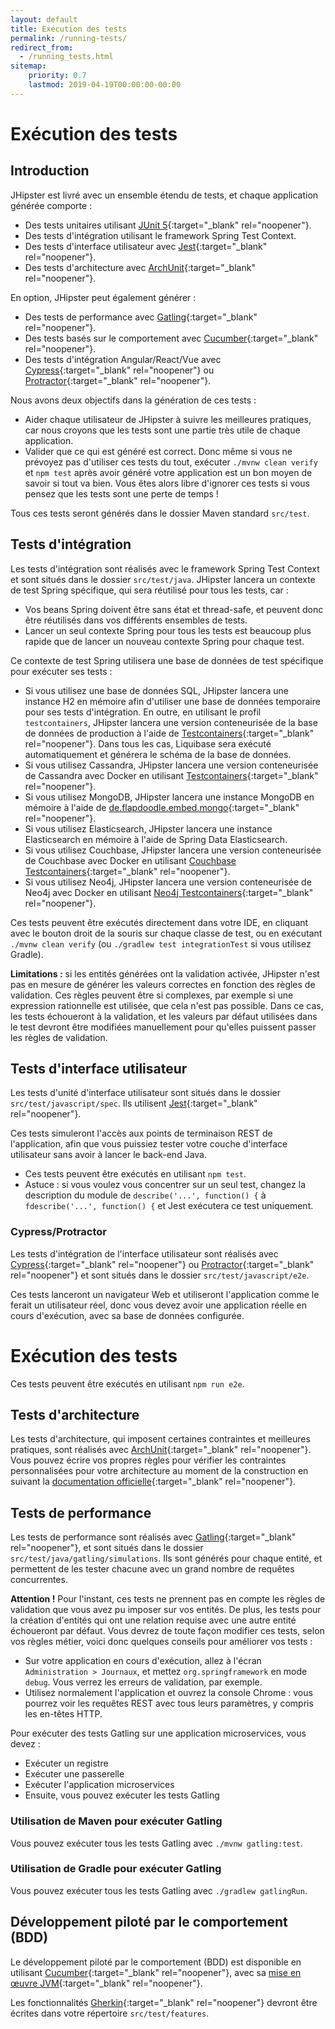 ```yaml
---
layout: default
title: Exécution des tests
permalink: /running-tests/
redirect_from:
  - /running_tests.html
sitemap:
    priority: 0.7
    lastmod: 2019-04-19T00:00:00-00:00
---
```


# <i class="fa fa-shield"></i> Exécution des tests

## Introduction

JHipster est livré avec un ensemble étendu de tests, et chaque application générée comporte :

*   Des tests unitaires utilisant [JUnit 5](https://junit.org/junit5/){:target="_blank" rel="noopener"}.
*   Des tests d'intégration utilisant le framework Spring Test Context.
*   Des tests d'interface utilisateur avec [Jest](https://facebook.github.io/jest/){:target="_blank" rel="noopener"}.
*   Des tests d'architecture avec [ArchUnit](https://www.archunit.org/){:target="_blank" rel="noopener"}.

En option, JHipster peut également générer :

*   Des tests de performance avec [Gatling](http://gatling.io/){:target="_blank" rel="noopener"}.
*   Des tests basés sur le comportement avec [Cucumber](https://cucumber.io/){:target="_blank" rel="noopener"}.
*   Des tests d'intégration Angular/React/Vue avec [Cypress](https://www.cypress.io/){:target="_blank" rel="noopener"} ou [Protractor](https://angular.github.io/protractor/#/){:target="_blank" rel="noopener"}.

Nous avons deux objectifs dans la génération de ces tests :

*   Aider chaque utilisateur de JHipster à suivre les meilleures pratiques, car nous croyons que les tests sont une partie très utile de chaque application.
*   Valider que ce qui est généré est correct. Donc même si vous ne prévoyez pas d'utiliser ces tests du tout, exécuter `./mvnw clean verify` et `npm test` après avoir généré votre application est un bon moyen de savoir si tout va bien. Vous êtes alors libre d'ignorer ces tests si vous pensez que les tests sont une perte de temps !

Tous ces tests seront générés dans le dossier Maven standard `src/test`.

## Tests d'intégration

Les tests d'intégration sont réalisés avec le framework Spring Test Context et sont situés dans le dossier `src/test/java`. JHipster lancera un contexte de test Spring spécifique, qui sera réutilisé pour tous les tests, car :

*   Vos beans Spring doivent être sans état et thread-safe, et peuvent donc être réutilisés dans vos différents ensembles de tests.
*   Lancer un seul contexte Spring pour tous les tests est beaucoup plus rapide que de lancer un nouveau contexte Spring pour chaque test.

Ce contexte de test Spring utilisera une base de données de test spécifique pour exécuter ses tests :

*   Si vous utilisez une base de données SQL, JHipster lancera une instance H2 en mémoire afin d'utiliser une base de données temporaire pour ses tests d'intégration. En outre, en utilisant le profil `testcontainers`, JHipster lancera une version conteneurisée de la base de données de production à l'aide de [Testcontainers](https://www.testcontainers.org/modules/databases/){:target="_blank" rel="noopener"}. Dans tous les cas, Liquibase sera exécuté automatiquement et générera le schéma de la base de données.
*   Si vous utilisez Cassandra, JHipster lancera une version conteneurisée de Cassandra avec Docker en utilisant [Testcontainers](https://www.testcontainers.org){:target="_blank" rel="noopener"}.
*   Si vous utilisez MongoDB, JHipster lancera une instance MongoDB en mémoire à l'aide de [de.flapdoodle.embed.mongo](https://github.com/flapdoodle-oss/de.flapdoodle.embed.mongo){:target="_blank" rel="noopener"}.
*   Si vous utilisez Elasticsearch, JHipster lancera une instance Elasticsearch en mémoire à l'aide de Spring Data Elasticsearch.
*   Si vous utilisez Couchbase, JHipster lancera une version conteneurisée de Couchbase avec Docker en utilisant [Couchbase Testcontainers](https://github.com/differentway/testcontainers-java-module-couchbase){:target="_blank" rel="noopener"}.
*   Si vous utilisez Neo4j, JHipster lancera une version conteneurisée de Neo4j avec Docker en utilisant [Neo4j Testcontainers](https://www.testcontainers.org/modules/databases/neo4j/){:target="_blank" rel="noopener"}.

Ces tests peuvent être exécutés directement dans votre IDE, en cliquant avec le bouton droit de la souris sur chaque classe de test, ou en exécutant `./mvnw clean verify` (ou `./gradlew test integrationTest` si vous utilisez Gradle).

**Limitations :** si les entités générées ont la validation activée, JHipster n'est pas en mesure de générer les valeurs correctes en fonction des règles de validation. Ces règles peuvent être si complexes, par exemple si une expression rationnelle est utilisée, que cela n'est pas possible. Dans ce cas, les tests échoueront à la validation, et les valeurs par défaut utilisées dans le test devront être modifiées manuellement pour qu'elles puissent passer les règles de validation.

## Tests d'interface utilisateur

Les tests d'unité d'interface utilisateur sont situés dans le dossier `src/test/javascript/spec`. Ils utilisent [Jest](https://facebook.github.io/jest/){:target="_blank" rel="noopener"}.

Ces tests simuleront l'accès aux points de terminaison REST de l'application, afin que vous puissiez tester votre couche d'interface utilisateur sans avoir à lancer le back-end Java.

*   Ces tests peuvent être exécutés en utilisant `npm test`.
*   Astuce : si vous voulez vous concentrer sur un seul test, changez la description du module de `describe('...', function() {` à `fdescribe('...', function() {` et Jest exécutera ce test uniquement.

### Cypress/Protractor

Les tests d'intégration de l'interface utilisateur sont réalisés avec [Cypress](https://www.cypress.io/){:target="_blank" rel="noopener"} ou [Protractor](https://angular.github.io/protractor/#/){:target="_blank" rel="noopener"} et sont situés dans le dossier `src/test/javascript/e2e`.

Ces tests lanceront un navigateur Web et utiliseront l'application comme le ferait un utilisateur réel, donc vous devez avoir une application réelle en cours d'exécution, avec sa base de données configurée.

# <i class="fa fa-shield"></i> Exécution des tests

Ces tests peuvent être exécutés en utilisant `npm run e2e`.

## Tests d'architecture

Les tests d'architecture, qui imposent certaines contraintes et meilleures pratiques, sont réalisés avec [ArchUnit](https://www.archunit.org/){:target="_blank" rel="noopener"}.
Vous pouvez écrire vos propres règles pour vérifier les contraintes personnalisées pour votre architecture au moment de la construction en suivant la [documentation officielle](https://www.archunit.org/userguide/html/000_Index.html){:target="_blank" rel="noopener"}.

## Tests de performance

Les tests de performance sont réalisés avec [Gatling](http://gatling.io/){:target="_blank" rel="noopener"}, et sont situés dans le dossier `src/test/java/gatling/simulations`. Ils sont générés pour chaque entité, et permettent de les tester chacune avec un grand nombre de requêtes concurrentes.

**Attention !** Pour l'instant, ces tests ne prennent pas en compte les règles de validation que vous avez pu imposer sur vos entités. De plus, les tests pour la création d'entités qui ont une relation requise avec une autre entité échoueront par défaut. Vous devrez de toute façon modifier ces tests, selon vos règles métier, voici donc quelques conseils pour améliorer vos tests :

*   Sur votre application en cours d'exécution, allez à l'écran `Administration > Journaux`, et mettez `org.springframework` en mode `debug`. Vous verrez les erreurs de validation, par exemple.
*   Utilisez normalement l'application et ouvrez la console Chrome : vous pourrez voir les requêtes REST avec tous leurs paramètres, y compris les en-têtes HTTP.

Pour exécuter des tests Gatling sur une application microservices, vous devez :

*   Exécuter un registre
*   Exécuter une passerelle
*   Exécuter l'application microservices
*   Ensuite, vous pouvez exécuter les tests Gatling

### Utilisation de Maven pour exécuter Gatling

Vous pouvez exécuter tous les tests Gatling avec `./mvnw gatling:test`.
### Utilisation de Gradle pour exécuter Gatling

Vous pouvez exécuter tous les tests Gatling avec `./gradlew gatlingRun`.
## Développement piloté par le comportement (BDD)

Le développement piloté par le comportement (BDD) est disponible en utilisant [Cucumber](https://cucumber.io/){:target="_blank" rel="noopener"}, avec sa [mise en œuvre JVM](https://github.com/cucumber/cucumber-jvm){:target="_blank" rel="noopener"}.

Les fonctionnalités [Gherkin](https://docs.cucumber.io/gherkin/reference/){:target="_blank" rel="noopener"} devront être écrites dans votre répertoire  `src/test/features`.